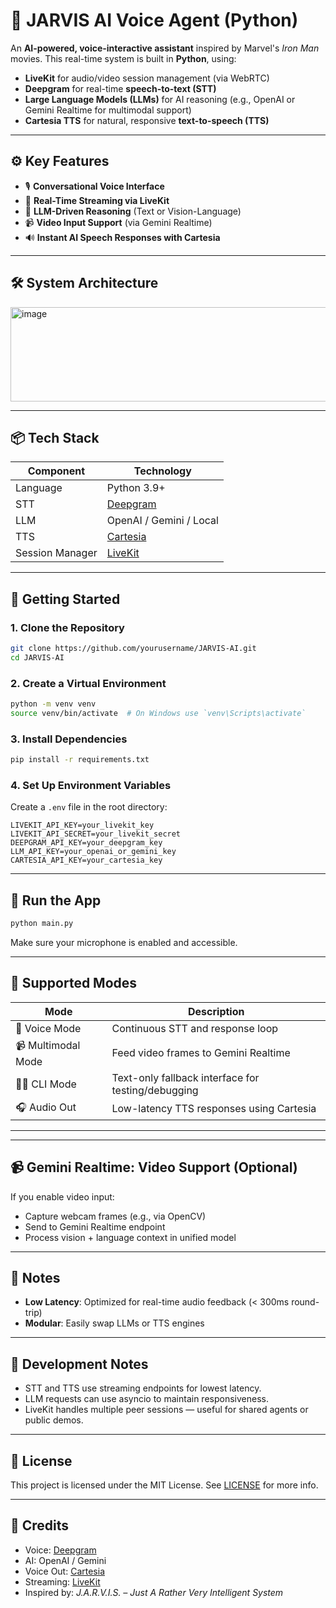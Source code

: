 # 🧠 JARVIS AI Voice Agent (Python)

An **AI-powered, voice-interactive assistant** inspired by Marvel's *Iron Man* movies. This real-time system is built in **Python**, using:

* **LiveKit** for audio/video session management (via WebRTC)
* **Deepgram** for real-time **speech-to-text (STT)**
* **Large Language Models (LLMs)** for AI reasoning (e.g., OpenAI or Gemini Realtime for multimodal support)
* **Cartesia TTS** for natural, responsive **text-to-speech (TTS)**

---

## ⚙️ Key Features

* 🎙️ **Conversational Voice Interface**
* 🔁 **Real-Time Streaming via LiveKit**
* 🧠 **LLM-Driven Reasoning** (Text or Vision-Language)
* 📹 **Video Input Support** (via Gemini Realtime)
* 🔊 **Instant AI Speech Responses with Cartesia**

---

## 🛠️ System Architecture

<img width="747" height="151" alt="image" src="https://github.com/user-attachments/assets/c4450e0f-90ad-4381-9b6d-6c561c374a4f" />



---

## 📦 Tech Stack

| Component          | Technology                               |
| ------------------ | ---------------------------------------- |
| Language           | Python 3.9+                              |
| STT                | [Deepgram](https://deepgram.com)         |
| LLM                | OpenAI / Gemini / Local                  |
| TTS                | [Cartesia](https://cartesia.ai)          |
| Session Manager    | [LiveKit](https://livekit.io)            |

---

## 🚀 Getting Started

### 1. Clone the Repository

```bash
git clone https://github.com/yourusername/JARVIS-AI.git
cd JARVIS-AI
```

### 2. Create a Virtual Environment

```bash
python -m venv venv
source venv/bin/activate  # On Windows use `venv\Scripts\activate`
```

### 3. Install Dependencies

```bash
pip install -r requirements.txt
```

### 4. Set Up Environment Variables

Create a `.env` file in the root directory:

```env
LIVEKIT_API_KEY=your_livekit_key
LIVEKIT_API_SECRET=your_livekit_secret
DEEPGRAM_API_KEY=your_deepgram_key
LLM_API_KEY=your_openai_or_gemini_key
CARTESIA_API_KEY=your_cartesia_key
```

---

## 🧪 Run the App

```bash
python main.py
```

Make sure your microphone is enabled and accessible.

---

## 🧠 Supported Modes

| Mode               | Description                                        |
| ------------------ | -------------------------------------------------- |
| 🎤 Voice Mode      | Continuous STT and response loop                   |
| 📹 Multimodal Mode | Feed video frames to Gemini Realtime               |
| 🧑‍💻 CLI Mode     | Text-only fallback interface for testing/debugging |
| 🎧 Audio Out       | Low-latency TTS responses using Cartesia           |

---

---

## 📹 Gemini Realtime: Video Support (Optional)

If you enable video input:

* Capture webcam frames (e.g., via OpenCV)
* Send to Gemini Realtime endpoint
* Process vision + language context in unified model

---

## 📌 Notes

* **Low Latency**: Optimized for real-time audio feedback (< 300ms round-trip)
* **Modular**: Easily swap LLMs or TTS engines

---

## 🧰 Development Notes

* STT and TTS use streaming endpoints for lowest latency.
* LLM requests can use asyncio to maintain responsiveness.
* LiveKit handles multiple peer sessions — useful for shared agents or public demos.

---

## 📄 License

This project is licensed under the MIT License. See [LICENSE](./LICENSE) for more info.

---

## 📣 Credits

* Voice: [Deepgram](https://deepgram.com)
* AI: OpenAI / Gemini
* Voice Out: [Cartesia](https://cartesia.ai)
* Streaming: [LiveKit](https://livekit.io)
* Inspired by: *J.A.R.V.I.S. – Just A Rather Very Intelligent System*
